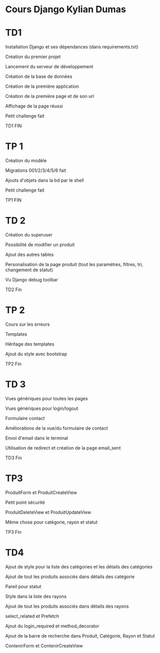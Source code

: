 # Cours Django Kylian Dumas



# TD1


Installation Django et ses dépendances (dans requirements.txt)

Création du premier projet

Lancement du serveur de développement

Création de la base de données

Création de la première application

Création de la première page et de son url

Affichage de la page réussi

Petit challenge fait


TD1 FIN


# TP 1


Création du modèle

Migrations 001/2/3/4/5/6 fait

Ajouts d'objets dans la bd par le shell

Petit challenge fait 


TP1 FIN


# TD 2

Création du superuser

Possibilité de modifier un produit

Ajout des autres tables

Personalisation de la page produit (tout les paramètres, filtres, tri, changement de statut)

Vu Django debug toolbar


TD2 Fin


# TP 2

Cours sur les erreurs

Templates

Héritage des templates

Ajout du style avec bootstrap


TP2 Fin


# TD 3

Vues génériques pour toutes les pages

Vues génériques pour login/logout

Formulaire contact

Améliorations de la vue/du formulaire de contact

Envoi d'email dans le terminal

Utilisation de redirect et création de la page email_sent


TD3 Fin


# TP3

ProduitForm et ProduitCreateView

Petit point sécurité

ProduitDeleteView et ProduitUpdateView

Même chose pour catégorie, rayon et statut


TP3 Fin


# TD4

Ajout de style pour la liste des catégories et les détails des catégories

Ajout de tout les produits associés dans détails des catégorie

Pareil pour statut

Style dans la liste des rayons

Ajout de tout les produits associés dans détails des rayons

select_related et Prefetch

Ajout du login_required et method_decorator

Ajout de la barre de recherche dans Produit, Catégorie, Rayon et Statut

ContenirForm et ContenirCreateView
